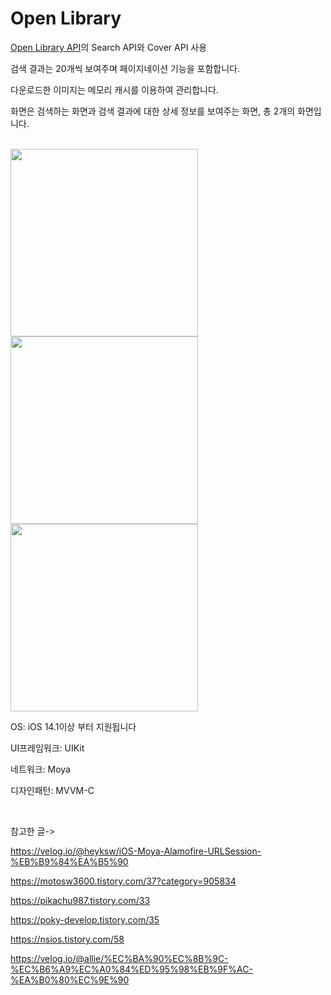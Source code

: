 # Open Library 

[Open Library API](https://openlibrary.org/developers/api)의 Search API와 Cover API 사용

검색 결과는 20개씩 보여주며 페이지네이션 기능을 포함합니다.

다운로드한 이미지는 메모리 캐시를 이용하여 관리합니다.

화면은 검색하는 화면과 검색 결과에 대한 상세 정보를 보여주는 화면, 총 2개의 화면입니다.

<br>

<img width=300 src="https://github.com/NORIKIM/Library/assets/31604976/e982817a-3e18-4f14-8731-beed1ee59832">

<br>

<img width=300 src="https://github.com/NORIKIM/Library/assets/31604976/fc1bb829-2fc1-4013-bc97-e4df509f5720">

<img width=300 src="https://github.com/NORIKIM/Library/assets/31604976/f12a9256-4f59-44d3-a257-1c5299f1723b">

<br>

OS: iOS 14.1이상 부터 지원됩니다

UI프레임워크: UIKit

네트워크: Moya

디자인패턴: MVVM-C

<br>

참고한 글->

https://velog.io/@heyksw/iOS-Moya-Alamofire-URLSession-%EB%B9%84%EA%B5%90

https://motosw3600.tistory.com/37?category=905834

https://pikachu987.tistory.com/33

https://poky-develop.tistory.com/35

https://nsios.tistory.com/58

https://velog.io/@allie/%EC%BA%90%EC%8B%9C-%EC%B6%A9%EC%A0%84%ED%95%98%EB%9F%AC-%EA%B0%80%EC%9E%90

